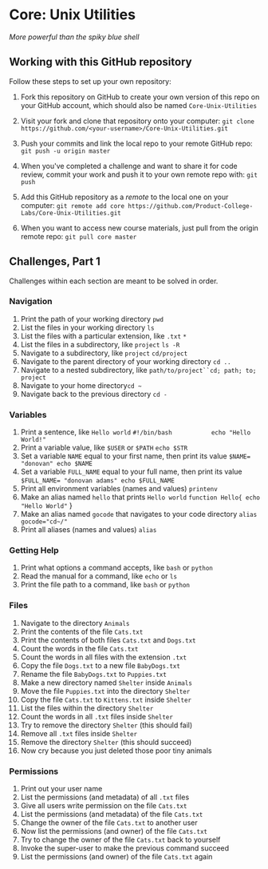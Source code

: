 # Core: Unix Utilities

_More powerful than the spiky blue shell_

## Working with this GitHub repository

Follow these steps to set up your own repository:

1. Fork this repository on GitHub to create your own version of this repo on your GitHub account, which should also be named `Core-Unix-Utilities`

1. Visit your fork and clone that repository onto your computer:
`git clone https://github.com/<your-username>/Core-Unix-Utilities.git`

1. Push your commits and link the local repo to your remote GitHub repo:
`git push -u origin master`

1. When you've completed a challenge and want to share it for code review, commit your work and push it to your own remote repo with:
`git push`

1. Add this GitHub repository as a _remote_ to the local one on your computer:
`git remote add core https://github.com/Product-College-Labs/Core-Unix-Utilities.git`

1. When you want to access new course materials, just pull from the origin remote repo:
`git pull core master`

## Challenges, Part 1

Challenges within each section are meant to be solved in order.

### Navigation

1.  Print the path of your working directory `pwd`
1.  List the files in your working directory `ls`
1.  List the files with a particular extension, like `.txt` `*`
1.  List the files in a subdirectory, like `project` `ls -R`
1.  Navigate to a subdirectory, like `project` `cd/project`
1.  Navigate to the parent directory of your working directory `cd ..`
1.  Navigate to a nested subdirectory, like `path/to/project``cd; path; to; project`
1.  Navigate to your home directory`cd ~`
1.  Navigate back to the previous directory `cd -`

### Variables

1.  Print a sentence, like `Hello world`
          ` #!/bin/bash          
            echo "Hello World!" `
1.  Print a variable value, like `$USER` or `$PATH` `echo $STR`
1.  Set a variable `NAME` equal to your first name, then print its value `$NAME= "donovan" echo $NAME`
1.  Set a variable `FULL_NAME` equal to your full name, then print its value `$FULL_NAME= "donovan adams" echo $FULL_NAME`
1.  Print all environment variables (names and values) `printenv`
1.  Make an alias named `hello` that prints `Hello world` `function Hello{
  echo "Hello World"`
}
1.  Make an alias named `gocode` that navigates to your code directory `alias gocode="cd~/"`
1.  Print all aliases (names and values) `alias`

### Getting Help

1.  Print what options a command accepts, like `bash` or `python`
1.  Read the manual for a command, like `echo` or `ls`
1.  Print the file path to a command, like `bash` or `python`

### Files

1.  Navigate to the directory `Animals`
1.  Print the contents of the file `Cats.txt`
1.  Print the contents of both files `Cats.txt` and `Dogs.txt`
1.  Count the words in the file `Cats.txt`
1.  Count the words in all files with the extension `.txt`
1.  Copy the file `Dogs.txt` to a new file `BabyDogs.txt`
1.  Rename the file `BabyDogs.txt` to `Puppies.txt`
1.  Make a new directory named `Shelter` inside `Animals`
1.  Move the file `Puppies.txt` into the directory `Shelter`
1.  Copy the file `Cats.txt` to `Kittens.txt` inside `Shelter`
1.  List the files within the directory `Shelter`
1.  Count the words in all `.txt` files inside `Shelter`
1.  Try to remove the directory `Shelter` (this should fail)
1.  Remove all `.txt` files inside `Shelter`
1.  Remove the directory `Shelter` (this should succeed)
1.  Now cry because you just deleted those poor tiny animals

### Permissions

1.  Print out your user name
1.  List the permissions (and metadata) of all `.txt` files
1.  Give all users write permission on the file `Cats.txt`
1.  List the permissions (and metadata) of the file `Cats.txt`
1.  Change the owner of the file `Cats.txt` to another user
1.  Now list the permissions (and owner) of the file `Cats.txt`
1.  Try to change the owner of the file `Cats.txt` back to yourself
1.  Invoke the super-user to make the previous command succeed
1.  List the permissions (and owner) of the file `Cats.txt` again
